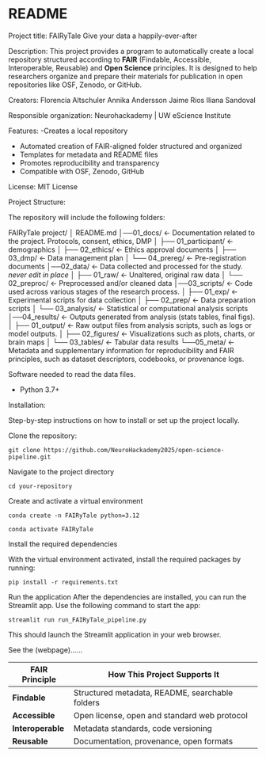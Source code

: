 README
======

Project title:
FAIRyTale 
Give your data a happily-ever-after

Description: 
This project provides a program to automatically create a local repository structured according to **FAIR** (Findable, Accessible, Interoperable, Reusable) and **Open Science** principles. It is designed to help researchers organize and prepare their materials for publication in open repositories like OSF, Zenodo, or GitHub.

Creators:
Florencia Altschuler
Annika Andersson
Jaime Rios
Iliana Sandoval

Responsible organization:
Neurohackademy | UW eScience Institute

Features:
-Creates a local repository
- Automated creation of FAIR-aligned folder structured and organized
- Templates for metadata and README files
- Promotes reproducibility and transparency
- Compatible with OSF, Zenodo, GitHub

License:
MIT License

Project Structure:

The repository will include the following folders:

FAIRyTale project/
│  README.md
│──01_docs/                    ← Documentation related to the project. Protocols, consent, ethics, DMP
│      ├── 01_participant/     ← demographics
│      ├── 02_ethics/          ← Ethics approval documents
│      ├── 03_dmp/             ← Data management plan
│      └── 04_prereg/          ← Pre-registration documents
│──02_data/                    ← Data collected and processed for the study. *never edit in place*
│      ├── 01_raw/             ← Unaltered, original raw data
│      └── 02_preproc/         ← Preprocessed and/or cleaned data
│──03_scripts/                  ← Code used across various stages of the research process.
│      ├── 01_exp/             ← Experimental scripts for data collection
│      ├── 02_prep/            ← Data preparation scripts
│      └── 03_analysis/        ← Statistical or computational analysis scripts
│──04_results/                 ← Outputs generated from analysis (stats tables, final figs).
│      ├── 01_output/          ← Raw output files from analysis scripts, such as logs or model outputs.
│      ├── 02_figures/         ← Visualizations such as plots, charts, or brain maps
│      └── 03_tables/          ← Tabular data results
└──05_meta/                    ← Metadata and supplementary information for reproducibility and FAIR principles, such as dataset descriptors, codebooks, or provenance logs.

Software needed to read the data files.
- Python 3.7+ 

Installation:

Step-by-step instructions on how to install or set up the project locally.


Clone the repository:


```
git clone https://github.com/NeuroHackademy2025/open-science-pipeline.git
```


Navigate to the project directory

```
cd your-repository
```

Create and activate a virtual environment

```
conda create -n FAIRyTale python=3.12
```
```
conda activate FAIRyTale
```

Install the required dependencies

With the virtual environment activated, install the required packages by running:
```
pip install -r requirements.txt
```

Run the application
After the dependencies are installed, you can run the Streamlit app. Use the following command to start the app:
```
streamlit run run_FAIRyTale_pipeline.py
```

This should launch the Streamlit application in your web browser. 

See the (webpage)......
 

| FAIR Principle    | How This Project Supports It                      |
| ----------------- | ------------------------------------------------- |
| **Findable**      | Structured metadata, README, searchable folders   |
| **Accessible**    | Open license,  open and standard web protocol     |
| **Interoperable** | Metadata standards, code versioning               |
| **Reusable**      | Documentation, provenance, open formats           |



